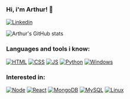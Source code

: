 
### Hi, i'm Arthur! 👋
[![Linkedin](https://img.shields.io/badge/LinkedIn-0077B5?style=for-the-badge&logo=linkedin&logoColor=white)](https://www.linkedin.com/in/arthur-albuquerque-pereira-72549a295/)

![Arthur's GitHub stats](https://github-readme-stats.vercel.app/api?username=SrDoppelganger&show_icons=true&theme=tokyonight)

### Languages and tools i know:

[![HTML](https://img.shields.io/badge/HTML5-E34F26?style=for-the-badge&logo=html5&logoColor=white)]()
[![CSS](    https://img.shields.io/badge/CSS3-1572B6?style=for-the-badge&logo=css3&logoColor=whit)]()
[![JS](https://img.shields.io/badge/JavaScript-F7DF1E?style=for-the-badge&logo=javascript&logoColor=black)]()
[![Python](https://img.shields.io/badge/Python-14354C?style=for-the-badge&logo=python&logoColor=white)]()
[![Windows](https://img.shields.io/badge/Windows-0078D6?style=for-the-badge&logo=windows&logoColor=white)]()



### Interested in:


[![Node](https://img.shields.io/badge/Node.js-43853D?style=for-the-badge&logo=node.js&logoColor=white)]()
[![React](https://img.shields.io/badge/React-20232A?style=for-the-badge&logo=react&logoColor=61DAFB)]()
[![MongoDB](https://img.shields.io/badge/MongoDB-4EA94B?style=for-the-badge&logo=mongodb&logoColor=white)]()
[![MySQL](https://img.shields.io/badge/MySQL-00000F?style=for-the-badge&logo=mysql&logoColor=white)]()
[![Linux](https://img.shields.io/badge/Linux-FCC624?style=for-the-badge&logo=linux&logoColor=black)]()




